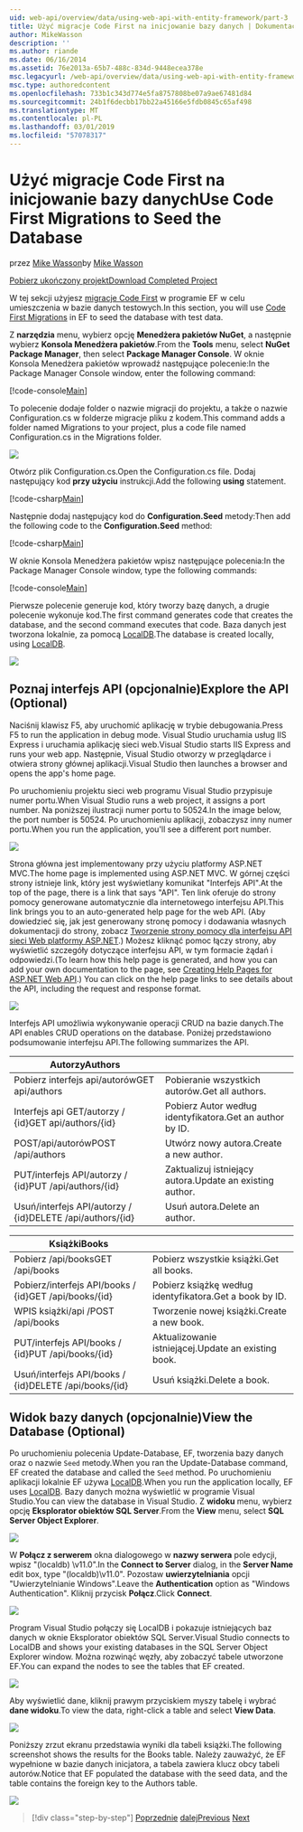 ```yaml
---
uid: web-api/overview/data/using-web-api-with-entity-framework/part-3
title: Użyć migracje Code First na inicjowanie bazy danych | Dokumentacja firmy Microsoft
author: MikeWasson
description: ''
ms.author: riande
ms.date: 06/16/2014
ms.assetid: 76e2013a-65b7-488c-834d-9448ecea378e
msc.legacyurl: /web-api/overview/data/using-web-api-with-entity-framework/part-3
msc.type: authoredcontent
ms.openlocfilehash: 733b1c343d774e5fa8757808be07a9ae67481d84
ms.sourcegitcommit: 24b1f6decbb17bb22a45166e5fdb0845c65af498
ms.translationtype: MT
ms.contentlocale: pl-PL
ms.lasthandoff: 03/01/2019
ms.locfileid: "57078317"
---
```

<a name="use-code-first-migrations-to-seed-the-database"></a><span data-ttu-id="5450a-102">Użyć migracje Code First na inicjowanie bazy danych</span><span class="sxs-lookup"><span data-stu-id="5450a-102">Use Code First Migrations to Seed the Database</span></span>
====================
<span data-ttu-id="5450a-103">przez [Mike Wasson](https://github.com/MikeWasson)</span><span class="sxs-lookup"><span data-stu-id="5450a-103">by [Mike Wasson](https://github.com/MikeWasson)</span></span>

[<span data-ttu-id="5450a-104">Pobierz ukończony projekt</span><span class="sxs-lookup"><span data-stu-id="5450a-104">Download Completed Project</span></span>](https://github.com/MikeWasson/BookService)

<span data-ttu-id="5450a-105">W tej sekcji użyjesz [migracje Code First](https://msdn.microsoft.com/data/jj591621) w programie EF w celu umieszczenia w bazie danych testowych.</span><span class="sxs-lookup"><span data-stu-id="5450a-105">In this section, you will use [Code First Migrations](https://msdn.microsoft.com/data/jj591621) in EF to seed the database with test data.</span></span>

<span data-ttu-id="5450a-106">Z **narzędzia** menu, wybierz opcję **Menedżera pakietów NuGet**, a następnie wybierz **Konsola Menedżera pakietów**.</span><span class="sxs-lookup"><span data-stu-id="5450a-106">From the **Tools** menu, select **NuGet Package Manager**, then select **Package Manager Console**.</span></span> <span data-ttu-id="5450a-107">W oknie Konsola Menedżera pakietów wprowadź następujące polecenie:</span><span class="sxs-lookup"><span data-stu-id="5450a-107">In the Package Manager Console window, enter the following command:</span></span>

[!code-console[Main](part-3/samples/sample1.cmd)]

<span data-ttu-id="5450a-108">To polecenie dodaje folder o nazwie migracji do projektu, a także o nazwie Configuration.cs w folderze migracje pliku z kodem.</span><span class="sxs-lookup"><span data-stu-id="5450a-108">This command adds a folder named Migrations to your project, plus a code file named Configuration.cs in the Migrations folder.</span></span>

![](part-3/_static/image1.png)

<span data-ttu-id="5450a-109">Otwórz plik Configuration.cs.</span><span class="sxs-lookup"><span data-stu-id="5450a-109">Open the Configuration.cs file.</span></span> <span data-ttu-id="5450a-110">Dodaj następujący kod **przy użyciu** instrukcji.</span><span class="sxs-lookup"><span data-stu-id="5450a-110">Add the following **using** statement.</span></span>

[!code-csharp[Main](part-3/samples/sample2.cs)]

<span data-ttu-id="5450a-111">Następnie dodaj następujący kod do **Configuration.Seed** metody:</span><span class="sxs-lookup"><span data-stu-id="5450a-111">Then add the following code to the **Configuration.Seed** method:</span></span>

[!code-csharp[Main](part-3/samples/sample3.cs)]

<span data-ttu-id="5450a-112">W oknie Konsola Menedżera pakietów wpisz następujące polecenia:</span><span class="sxs-lookup"><span data-stu-id="5450a-112">In the Package Manager Console window, type the following commands:</span></span>

[!code-console[Main](part-3/samples/sample4.cmd)]

<span data-ttu-id="5450a-113">Pierwsze polecenie generuje kod, który tworzy bazę danych, a drugie polecenie wykonuje kod.</span><span class="sxs-lookup"><span data-stu-id="5450a-113">The first command generates code that creates the database, and the second command executes that code.</span></span> <span data-ttu-id="5450a-114">Baza danych jest tworzona lokalnie, za pomocą [LocalDB](https://msdn.microsoft.com/library/hh510202.aspx).</span><span class="sxs-lookup"><span data-stu-id="5450a-114">The database is created locally, using [LocalDB](https://msdn.microsoft.com/library/hh510202.aspx).</span></span>

![](part-3/_static/image2.png)

## <a name="explore-the-api-optional"></a><span data-ttu-id="5450a-115">Poznaj interfejs API (opcjonalnie)</span><span class="sxs-lookup"><span data-stu-id="5450a-115">Explore the API (Optional)</span></span>

<span data-ttu-id="5450a-116">Naciśnij klawisz F5, aby uruchomić aplikację w trybie debugowania.</span><span class="sxs-lookup"><span data-stu-id="5450a-116">Press F5 to run the application in debug mode.</span></span> <span data-ttu-id="5450a-117">Visual Studio uruchamia usług IIS Express i uruchamia aplikację sieci web.</span><span class="sxs-lookup"><span data-stu-id="5450a-117">Visual Studio starts IIS Express and runs your web app.</span></span> <span data-ttu-id="5450a-118">Następnie, Visual Studio otworzy w przeglądarce i otwiera strony głównej aplikacji.</span><span class="sxs-lookup"><span data-stu-id="5450a-118">Visual Studio then launches a browser and opens the app's home page.</span></span>

<span data-ttu-id="5450a-119">Po uruchomieniu projektu sieci web programu Visual Studio przypisuje numer portu.</span><span class="sxs-lookup"><span data-stu-id="5450a-119">When Visual Studio runs a web project, it assigns a port number.</span></span> <span data-ttu-id="5450a-120">Na poniższej ilustracji numer portu to 50524.</span><span class="sxs-lookup"><span data-stu-id="5450a-120">In the image below, the port number is 50524.</span></span> <span data-ttu-id="5450a-121">Po uruchomieniu aplikacji, zobaczysz inny numer portu.</span><span class="sxs-lookup"><span data-stu-id="5450a-121">When you run the application, you'll see a different port number.</span></span>

![](part-3/_static/image3.png)

<span data-ttu-id="5450a-122">Strona główna jest implementowany przy użyciu platformy ASP.NET MVC.</span><span class="sxs-lookup"><span data-stu-id="5450a-122">The home page is implemented using ASP.NET MVC.</span></span> <span data-ttu-id="5450a-123">W górnej części strony istnieje link, który jest wyświetlany komunikat "Interfejs API".</span><span class="sxs-lookup"><span data-stu-id="5450a-123">At the top of the page, there is a link that says "API".</span></span> <span data-ttu-id="5450a-124">Ten link oferuje do strony pomocy generowane automatycznie dla internetowego interfejsu API.</span><span class="sxs-lookup"><span data-stu-id="5450a-124">This link brings you to an auto-generated help page for the web API.</span></span> <span data-ttu-id="5450a-125">(Aby dowiedzieć się, jak jest generowany stronę pomocy i dodawania własnych dokumentacji do strony, zobacz [Tworzenie strony pomocy dla interfejsu API sieci Web platformy ASP.NET](../../getting-started-with-aspnet-web-api/creating-api-help-pages.md).) Możesz kliknąć pomoc łączy strony, aby wyświetlić szczegóły dotyczące interfejsu API, w tym formacie żądań i odpowiedzi.</span><span class="sxs-lookup"><span data-stu-id="5450a-125">(To learn how this help page is generated, and how you can add your own documentation to the page, see [Creating Help Pages for ASP.NET Web API](../../getting-started-with-aspnet-web-api/creating-api-help-pages.md).) You can click on the help page links to see details about the API, including the request and response format.</span></span>

![](part-3/_static/image4.png)

<span data-ttu-id="5450a-126">Interfejs API umożliwia wykonywanie operacji CRUD na bazie danych.</span><span class="sxs-lookup"><span data-stu-id="5450a-126">The API enables CRUD operations on the database.</span></span> <span data-ttu-id="5450a-127">Poniżej przedstawiono podsumowanie interfejsu API.</span><span class="sxs-lookup"><span data-stu-id="5450a-127">The following summarizes the API.</span></span>

| <span data-ttu-id="5450a-128">Autorzy</span><span class="sxs-lookup"><span data-stu-id="5450a-128">Authors</span></span> |  |
| --- | -- |
| <span data-ttu-id="5450a-129">Pobierz interfejs api/autorów</span><span class="sxs-lookup"><span data-stu-id="5450a-129">GET api/authors</span></span> | <span data-ttu-id="5450a-130">Pobieranie wszystkich autorów.</span><span class="sxs-lookup"><span data-stu-id="5450a-130">Get all authors.</span></span> |
| <span data-ttu-id="5450a-131">Interfejs api GET/autorzy / {id}</span><span class="sxs-lookup"><span data-stu-id="5450a-131">GET api/authors/{id}</span></span> | <span data-ttu-id="5450a-132">Pobierz Autor według identyfikatora.</span><span class="sxs-lookup"><span data-stu-id="5450a-132">Get an author by ID.</span></span> |
| <span data-ttu-id="5450a-133">POST/api/autorów</span><span class="sxs-lookup"><span data-stu-id="5450a-133">POST /api/authors</span></span> | <span data-ttu-id="5450a-134">Utwórz nowy autora.</span><span class="sxs-lookup"><span data-stu-id="5450a-134">Create a new author.</span></span> |
| <span data-ttu-id="5450a-135">PUT/interfejs API/autorzy / {id}</span><span class="sxs-lookup"><span data-stu-id="5450a-135">PUT /api/authors/{id}</span></span> | <span data-ttu-id="5450a-136">Zaktualizuj istniejący autora.</span><span class="sxs-lookup"><span data-stu-id="5450a-136">Update an existing author.</span></span> |
| <span data-ttu-id="5450a-137">Usuń/interfejs API/autorzy / {id}</span><span class="sxs-lookup"><span data-stu-id="5450a-137">DELETE /api/authors/{id}</span></span> | <span data-ttu-id="5450a-138">Usuń autora.</span><span class="sxs-lookup"><span data-stu-id="5450a-138">Delete an author.</span></span> |

| <span data-ttu-id="5450a-139">Książki</span><span class="sxs-lookup"><span data-stu-id="5450a-139">Books</span></span> |  |
| --- | -- |
| <span data-ttu-id="5450a-140">Pobierz /api/books</span><span class="sxs-lookup"><span data-stu-id="5450a-140">GET /api/books</span></span> | <span data-ttu-id="5450a-141">Pobierz wszystkie książki.</span><span class="sxs-lookup"><span data-stu-id="5450a-141">Get all books.</span></span> |
| <span data-ttu-id="5450a-142">Pobierz/interfejs API/books / {id}</span><span class="sxs-lookup"><span data-stu-id="5450a-142">GET /api/books/{id}</span></span> | <span data-ttu-id="5450a-143">Pobierz książkę według identyfikatora.</span><span class="sxs-lookup"><span data-stu-id="5450a-143">Get a book by ID.</span></span> |
| <span data-ttu-id="5450a-144">WPIS książki/api /</span><span class="sxs-lookup"><span data-stu-id="5450a-144">POST /api/books</span></span> | <span data-ttu-id="5450a-145">Tworzenie nowej książki.</span><span class="sxs-lookup"><span data-stu-id="5450a-145">Create a new book.</span></span> |
| <span data-ttu-id="5450a-146">PUT/interfejs API/books / {id}</span><span class="sxs-lookup"><span data-stu-id="5450a-146">PUT /api/books/{id}</span></span> | <span data-ttu-id="5450a-147">Aktualizowanie istniejącej.</span><span class="sxs-lookup"><span data-stu-id="5450a-147">Update an existing book.</span></span> |
| <span data-ttu-id="5450a-148">Usuń/interfejs API/books / {id}</span><span class="sxs-lookup"><span data-stu-id="5450a-148">DELETE /api/books/{id}</span></span> | <span data-ttu-id="5450a-149">Usuń książki.</span><span class="sxs-lookup"><span data-stu-id="5450a-149">Delete a book.</span></span> |

## <a name="view-the-database-optional"></a><span data-ttu-id="5450a-150">Widok bazy danych (opcjonalnie)</span><span class="sxs-lookup"><span data-stu-id="5450a-150">View the Database (Optional)</span></span>

<span data-ttu-id="5450a-151">Po uruchomieniu polecenia Update-Database, EF, tworzenia bazy danych oraz o nazwie `Seed` metody.</span><span class="sxs-lookup"><span data-stu-id="5450a-151">When you ran the Update-Database command, EF created the database and called the `Seed` method.</span></span> <span data-ttu-id="5450a-152">Po uruchomieniu aplikacji lokalnie EF używa [LocalDB](https://blogs.msdn.com/b/sqlexpress/archive/2011/07/12/introducing-localdb-a-better-sql-express.aspx).</span><span class="sxs-lookup"><span data-stu-id="5450a-152">When you run the application locally, EF uses [LocalDB](https://blogs.msdn.com/b/sqlexpress/archive/2011/07/12/introducing-localdb-a-better-sql-express.aspx).</span></span> <span data-ttu-id="5450a-153">Bazy danych można wyświetlić w programie Visual Studio.</span><span class="sxs-lookup"><span data-stu-id="5450a-153">You can view the database in Visual Studio.</span></span> <span data-ttu-id="5450a-154">Z **widoku** menu, wybierz opcję **Eksplorator obiektów SQL Server**.</span><span class="sxs-lookup"><span data-stu-id="5450a-154">From the **View** menu, select **SQL Server Object Explorer**.</span></span>

![](part-3/_static/image5.png)

<span data-ttu-id="5450a-155">W **Połącz z serwerem** okna dialogowego w **nazwy serwera** pole edycji, wpisz "(localdb) \v11.0".</span><span class="sxs-lookup"><span data-stu-id="5450a-155">In the **Connect to Server** dialog, in the **Server Name** edit box, type "(localdb)\v11.0".</span></span> <span data-ttu-id="5450a-156">Pozostaw **uwierzytelniania** opcji "Uwierzytelnianie Windows".</span><span class="sxs-lookup"><span data-stu-id="5450a-156">Leave the **Authentication** option as "Windows Authentication".</span></span> <span data-ttu-id="5450a-157">Kliknij przycisk **Połącz**.</span><span class="sxs-lookup"><span data-stu-id="5450a-157">Click **Connect**.</span></span>

![](part-3/_static/image6.png)

<span data-ttu-id="5450a-158">Program Visual Studio połączy się LocalDB i pokazuje istniejących baz danych w oknie Eksplorator obiektów SQL Server.</span><span class="sxs-lookup"><span data-stu-id="5450a-158">Visual Studio connects to LocalDB and shows your existing databases in the SQL Server Object Explorer window.</span></span> <span data-ttu-id="5450a-159">Można rozwinąć węzły, aby zobaczyć tabele utworzone EF.</span><span class="sxs-lookup"><span data-stu-id="5450a-159">You can expand the nodes to see the tables that EF created.</span></span>

![](part-3/_static/image7.png)

<span data-ttu-id="5450a-160">Aby wyświetlić dane, kliknij prawym przyciskiem myszy tabelę i wybrać **dane widoku**.</span><span class="sxs-lookup"><span data-stu-id="5450a-160">To view the data, right-click a table and select **View Data**.</span></span>

![](part-3/_static/image8.png)

<span data-ttu-id="5450a-161">Poniższy zrzut ekranu przedstawia wyniki dla tabeli książki.</span><span class="sxs-lookup"><span data-stu-id="5450a-161">The following screenshot shows the results for the Books table.</span></span> <span data-ttu-id="5450a-162">Należy zauważyć, że EF wypełnione w bazie danych inicjatora, a tabela zawiera klucz obcy tabeli autorów.</span><span class="sxs-lookup"><span data-stu-id="5450a-162">Notice that EF populated the database with the seed data, and the table contains the foreign key to the Authors table.</span></span>

![](part-3/_static/image9.png)

> [!div class="step-by-step"]
> <span data-ttu-id="5450a-163">[Poprzednie](part-2.md)
> [dalej](part-4.md)</span><span class="sxs-lookup"><span data-stu-id="5450a-163">[Previous](part-2.md)
[Next](part-4.md)</span></span>
